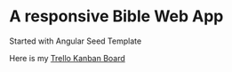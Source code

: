 # A responsive Bible Web App

Started with Angular Seed Template

Here is my [Trello Kanban Board](https://trello.com/b/4Ulkd4Zc/god-has-a-plan-web-app)